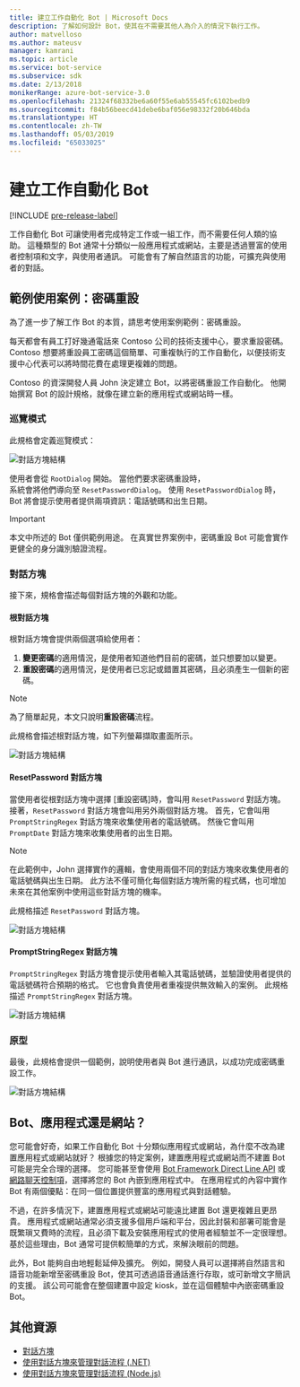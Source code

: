```yaml
---
title: 建立工作自動化 Bot | Microsoft Docs
description: 了解如何設計 Bot，使其在不需要其他人為介入的情況下執行工作。
author: matvelloso
ms.author: mateusv
manager: kamrani
ms.topic: article
ms.service: bot-service
ms.subservice: sdk
ms.date: 2/13/2018
monikerRange: azure-bot-service-3.0
ms.openlocfilehash: 21324f68332be6a60f55e6ab55545fc6102bedb9
ms.sourcegitcommit: f84b56beecd41debe6baf056e98332f20b646bda
ms.translationtype: HT
ms.contentlocale: zh-TW
ms.lasthandoff: 05/03/2019
ms.locfileid: "65033025"
---
```

# <a name="create-task-automation-bots"></a>建立工作自動化 Bot

[!INCLUDE [pre-release-label](./includes/pre-release-label-v3.md)]

工作自動化 Bot 可讓使用者完成特定工作或一組工作，而不需要任何人類的協助。 這種類型的 Bot 通常十分類似一般應用程式或網站，主要是透過豐富的使用者控制項和文字，與使用者通訊。 可能會有了解自然語言的功能，可擴充與使用者的對話。 

## <a name="example-use-case-password-reset"></a>範例使用案例：密碼重設

為了進一步了解工作 Bot 的本質，請思考使用案例範例：密碼重設。 

每天都會有員工打好幾通電話來 Contoso 公司的技術支援中心，要求重設密碼。 Contoso 想要將重設員工密碼這個簡單、可重複執行的工作自動化，以便技術支援中心代表可以將時間花費在處理更複雜的問題。 

Contoso 的資深開發人員 John 決定建立 Bot，以將密碼重設工作自動化。 他開始撰寫 Bot 的設計規格，就像在建立新的應用程式或網站時一樣。 

### <a name="navigation-model"></a>巡覽模式

此規格會定義巡覽模式：

![對話方塊結構](~/media/bot-service-design-pattern-task-automation/simple-task1.png)

使用者會從 `RootDialog` 開始。 當他們要求密碼重設時，  
系統會將他們導向至 `ResetPasswordDialog`。 使用 `ResetPasswordDialog` 時，Bot 將會提示使用者提供兩項資訊：電話號碼和出生日期。 

> [!IMPORTANT]
> 本文中所述的 Bot 僅供範例用途。 在真實世界案例中，密碼重設 Bot 可能會實作更健全的身分識別驗證流程。

### <a name="dialogs"></a>對話方塊

接下來，規格會描述每個對話方塊的外觀和功能。 

#### <a name="root-dialog"></a>根對話方塊

根對話方塊會提供兩個選項給使用者： 

1. **變更密碼**的適用情況，是使用者知道他們目前的密碼，並只想要加以變更。
2. **重設密碼**的適用情況，是使用者已忘記或錯置其密碼，且必須產生一個新的密碼。

> [!NOTE]
> 為了簡單起見，本文只說明**重設密碼**流程。

此規格會描述根對話方塊，如下列螢幕擷取畫面所示。

![對話方塊結構](~/media/bot-service-design-pattern-task-automation/simple-task2.png)

#### <a name="resetpassword-dialog"></a>ResetPassword 對話方塊

當使用者從根對話方塊中選擇 [重設密碼]時，會叫用 `ResetPassword` 對話方塊。 接著，`ResetPassword` 對話方塊會叫用另外兩個對話方塊。 首先，它會叫用 `PromptStringRegex` 對話方塊來收集使用者的電話號碼。 然後它會叫用 `PromptDate` 對話方塊來收集使用者的出生日期。 

> [!NOTE]
> 在此範例中，John 選擇實作的邏輯，會使用兩個不同的對話方塊來收集使用者的電話號碼與出生日期。 此方法不僅可簡化每個對話方塊所需的程式碼，也可增加未來在其他案例中使用這些對話方塊的機率。 

此規格描述 `ResetPassword` 對話方塊。

![對話方塊結構](~/media/bot-service-design-pattern-task-automation/simple-task3.png)

#### <a name="promptstringregex-dialog"></a>PromptStringRegex 對話方塊

`PromptStringRegex` 對話方塊會提示使用者輸入其電話號碼，並驗證使用者提供的電話號碼符合預期的格式。 它也會負責使用者重複提供無效輸入的案例。 此規格描述 `PromptStringRegex` 對話方塊。

![對話方塊結構](~/media/bot-service-design-pattern-task-automation/simple-task4.png)

### <a name="prototype"></a>原型

最後，此規格會提供一個範例，說明使用者與 Bot 進行通訊，以成功完成密碼重設工作。

![對話方塊結構](~/media/bot-service-design-pattern-task-automation/simple-task5.png)

## <a name="bot-app-or-website"></a>Bot、應用程式還是網站？

您可能會好奇，如果工作自動化 Bot 十分類似應用程式或網站，為什麼不改為建置應用程式或網站就好？ 根據您的特定案例，建置應用程式或網站而不建置 Bot 可能是完全合理的選擇。 您可能甚至會使用 [Bot Framework Direct Line API][directLineAPI] 或 <a href="https://aka.ms/BotFramework-WebChat" target="_blank">網路聊天控制項</a>，選擇將您的 Bot 內嵌到應用程式中。 在應用程式的內容中實作 Bot 有兩個優點：在同一個位置提供豐富的應用程式與對話體驗。 

不過，在許多情況下，建置應用程式或網站可能遠比建置 Bot 還更複雜且更昂貴。 應用程式或網站通常必須支援多個用戶端和平台，因此封裝和部署可能會是既繁瑣又費時的流程，且必須下載及安裝應用程式的使用者經驗並不一定很理想。 基於這些理由，Bot 通常可提供較簡單的方式，來解決眼前的問題。 

此外，Bot 能夠自由地輕鬆延伸及擴充。 例如，開發人員可以選擇將自然語言和語音功能新增至密碼重設 Bot，使其可透過語音通話進行存取，或可新增文字簡訊的支援。 該公司可能會在整個建置中設定 kiosk，並在這個體驗中內嵌密碼重設 Bot。

<!-- TODO: SimpleTaskAutomation no longer exists
## Sample code

For a complete sample that shows how to implement simple task automation using the Bot Framework SDK for .NET, see the <a href="https://aka.ms/capability-SimpleTaskAutomation" target="_blank">Simple Task Automation sample</a> in GitHub.

For a complete sample that shows how to implement simple task automation using the Bot Framework SDK for Node.js, see the <a href="https://aka.ms/capability-SimpleTaskAutomation" target="_blank">Simple Task Automation sample</a> in GitHub.
-->

## <a name="additional-resources"></a>其他資源

- [對話方塊](~/dotnet/bot-builder-dotnet-dialogs.md)
- [使用對話方塊來管理對話流程 (.NET)](~/dotnet/bot-builder-dotnet-manage-conversation-flow.md)
- [使用對話方塊來管理對話流程 (Node.js)](~/nodejs/bot-builder-nodejs-manage-conversation-flow.md)


[directLineAPI]: https://docs.botframework.com/en-us/restapi/directline3/#navtitle
